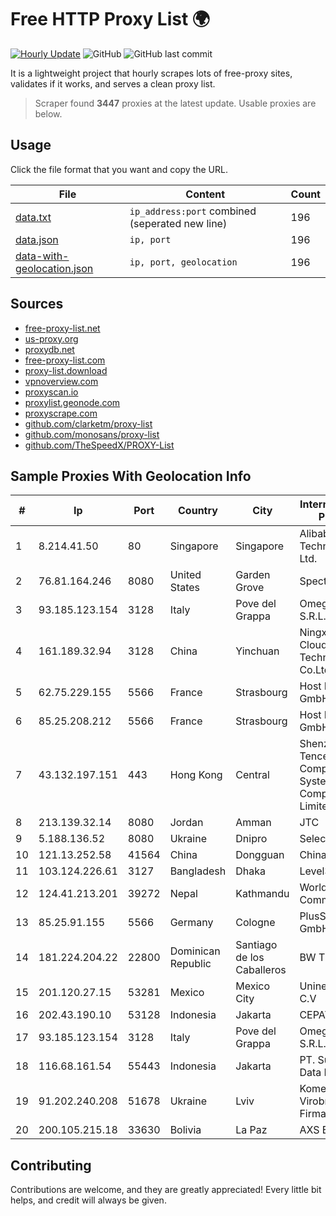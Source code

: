 
# Free HTTP Proxy List 🌍

[![Hourly Update](https://github.com/mertguvencli/http-proxy-list/actions/workflows/main.yml/badge.svg?branch=main)](https://github.com/mertguvencli/http-proxy-list/actions/workflows/main.yml)
![GitHub](https://img.shields.io/github/license/mertguvencli/http-proxy-list)
![GitHub last commit](https://img.shields.io/github/last-commit/mertguvencli/http-proxy-list)

It is a lightweight project that hourly scrapes lots of free-proxy sites, validates if it works, and serves a clean proxy list.


> Scraper found **3447** proxies at the latest update. Usable proxies are below.

## Usage

Click the file format that you want and copy the URL.


|File|Content|Count|
|----|-------|-----|
|[data.txt](https://raw.githubusercontent.com/mertguvencli/http-proxy-list/main/proxy-list/data.txt)|`ip_address:port` combined (seperated new line)|196|
|[data.json](https://raw.githubusercontent.com/mertguvencli/http-proxy-list/main/proxy-list/data.json)|`ip, port`|196|
|[data-with-geolocation.json](https://raw.githubusercontent.com/mertguvencli/http-proxy-list/main/proxy-list/data-with-geolocation.json)|`ip, port, geolocation`|196|

## Sources

* [free-proxy-list.net](https://free-proxy-list.net)
* [us-proxy.org](https://www.us-proxy.org)
* [proxydb.net](http://proxydb.net)
* [free-proxy-list.com](https://free-proxy-list.com/?page=&port=&type%5B%5D=http&type%5B%5D=https&up_time=0&search=Search)
* [proxy-list.download](https://www.proxy-list.download/HTTP)
* [vpnoverview.com](https://vpnoverview.com/privacy/anonymous-browsing/free-proxy-servers)
* [proxyscan.io](https://www.proxyscan.io)
* [proxylist.geonode.com](https://proxylist.geonode.com/api/proxy-list?limit=300&page=1&sort_by=lastChecked&sort_type=desc&protocols=http,https)
* [proxyscrape.com](https://api.proxyscrape.com/v2/?request=displayproxies&protocol=http&timeout=10000&country=all&ssl=all&anonymity=all)
* [github.com/clarketm/proxy-list](https://raw.githubusercontent.com/clarketm/proxy-list/master/proxy-list-raw.txt)
* [github.com/monosans/proxy-list](https://raw.githubusercontent.com/monosans/proxy-list/main/proxies/http.txt)
* [github.com/TheSpeedX/PROXY-List](https://raw.githubusercontent.com/TheSpeedX/PROXY-List/master/http.txt)


## Sample Proxies With Geolocation Info

|#|Ip|Port|Country|City|Internet Service Provider|
|-|--|----|-------|----|-------------------------|
|1|8.214.41.50|80|Singapore|Singapore|Alibaba (US) Technology Co., Ltd.|
|2|76.81.164.246|8080|United States|Garden Grove|Spectrum|
|3|93.185.123.154|3128|Italy|Pove del Grappa|Omegacom S.R.L.S.|
|4|161.189.32.94|3128|China|Yinchuan|Ningxia West Cloud Data Technology Co.Ltd.|
|5|62.75.229.155|5566|France|Strasbourg|Host Europe GmbH|
|6|85.25.208.212|5566|France|Strasbourg|Host Europe GmbH|
|7|43.132.197.151|443|Hong Kong|Central|Shenzhen Tencent Computer Systems Company Limited|
|8|213.139.32.14|8080|Jordan|Amman|JTC|
|9|5.188.136.52|8080|Ukraine|Dnipro|Selectel|
|10|121.13.252.58|41564|China|Dongguan|Chinanet|
|11|103.124.226.61|3127|Bangladesh|Dhaka|Level3|
|12|124.41.213.201|39272|Nepal|Kathmandu|WorldLink Communications|
|13|85.25.91.155|5566|Germany|Cologne|PlusServer GmbH|
|14|181.224.204.22|22800|Dominican Republic|Santiago de los Caballeros|BW TELECOM|
|15|201.120.27.15|53281|Mexico|Mexico City|Uninet S.A. de C.V|
|16|202.43.190.10|53128|Indonesia|Jakarta|CEPATNET|
|17|93.185.123.154|3128|Italy|Pove del Grappa|Omegacom S.R.L.S.|
|18|116.68.161.54|55443|Indonesia|Jakarta|PT. Sumber Data Indonesia|
|19|91.202.240.208|51678|Ukraine|Lviv|Komertsiyno Virobnitcha Firma "VEKTOR"|
|20|200.105.215.18|33630|Bolivia|La Paz|AXS Bolivia S. A.|



## Contributing

Contributions are welcome, and they are greatly appreciated! Every
little bit helps, and credit will always be given.

